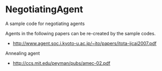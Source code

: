 # NegotiatingAgent
A sample code for negotiating agents

Agents in the following papers can be re-created by the sample codes.
- http://www.agent.soc.i.kyoto-u.ac.jp/~ito/papers/itota-ijcai2007.pdf

Annealing agent
- http://ccs.mit.edu/peyman/pubs/amec-02.pdf

